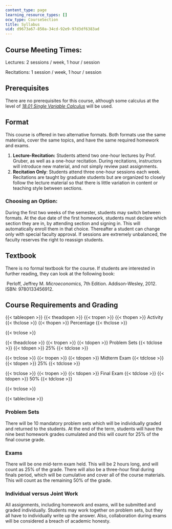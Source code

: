 ```yaml
---
content_type: page
learning_resource_types: []
ocw_type: CourseSection
title: Syllabus
uid: d9673a67-850a-34cd-92e9-97d3df6383ad
---
```


Course Meeting Times:
---------------------

Lectures: 2 sessions / week, 1 hour / session

Recitations: 1 session / week, 1 hour / session

Prerequisites
-------------

There are no prerequisites for this course, although some calculus at the level of [_18.01_ _Single Variable Calculus_](/courses/18-01sc-single-variable-calculus-fall-2010) will be used. 

Format
------

This course is offered in two alternative formats. Both formats use the same materials, cover the same topics, and have the same required homework and exams. 

1.  **Lecture-Recitation:** Students attend two one-hour lectures by Prof. Gruber, as well as a one-hour recitation. During recitations, instructors will introduce new material, and not simply review past assignments.
2.  **Recitation Only**: Students attend three one-hour sessions each week. Recitations are taught by graduate students but are organized to closely follow the lecture material so that there is little variation in content or teaching style between sections.
    

### Choosing an Option:

During the first two weeks of the semester, students may switch between formats. At the due date of the first homework, students must declare which section they are in, by attending section and signing in. This will automatically enroll them in that choice. Thereafter a student can change only with special faculty approval. If sessions are extremely unbalanced, the faculty reserves the right to reassign students.

Textbook
--------

There is no formal textbook for the course. If students are interested in further reading, they can look at the following book:

 Perloff, Jeffrey M. _Microeconomics,_ 7th Edition. Addison-Wesley, 2012. ISBN: 9780133456912. 

Course Requirements and Grading
-------------------------------

{{< tableopen >}}
{{< theadopen >}}
{{< tropen >}}
{{< thopen >}}
Activity
{{< thclose >}}
{{< thopen >}}
Percentage
{{< thclose >}}

{{< trclose >}}

{{< theadclose >}}
{{< tropen >}}
{{< tdopen >}}
Problem Sets
{{< tdclose >}}
{{< tdopen >}}
25%
{{< tdclose >}}

{{< trclose >}}
{{< tropen >}}
{{< tdopen >}}
Midterm Exam
{{< tdclose >}}
{{< tdopen >}}
25%
{{< tdclose >}}

{{< trclose >}}
{{< tropen >}}
{{< tdopen >}}
Final Exam
{{< tdclose >}}
{{< tdopen >}}
50%
{{< tdclose >}}

{{< trclose >}}

{{< tableclose >}}

### Problem Sets

There will be 10 mandatory problem sets which will be individually graded and returned to the students. At the end of the term, students will have the nine best homework grades cumulated and this will count for 25% of the final course grade.

### Exams

There will be one mid-term exam held. This will be 2 hours long, and will count as 25% of the grade. There will also be a three-hour final during finals period, which will be cumulative and cover all of the course materials. This will count as the remaining 50% of the grade.  

### Individual versus Joint Work

All assignments, including homework and exams, will be submitted and graded individually. Students may work together on problem sets, but they all have to individually write up the answer. Also, collaboration during exams will be considered a breach of academic honesty.